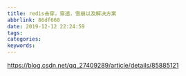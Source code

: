 ```yaml
---
title: redis击穿，穿透，雪崩以及解决方案
abbrlink: 86df660
date: 2019-12-12 22:24:59
tags:
categories:
keywords:
---
```

https://blog.csdn.net/qq_27409289/article/details/85885121